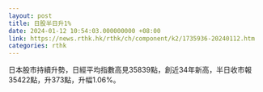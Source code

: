 ```yaml
---
layout: post
title: 日股半日升1%
date: 2024-01-12 10:54:03.000000000 +08:00
link: https://news.rthk.hk/rthk/ch/component/k2/1735936-20240112.htm
categories: rthk
---
```


日本股市持續升勢，日經平均指數高見35839點，創近34年新高，半日收市報35422點，升373點，升幅1.06%。
